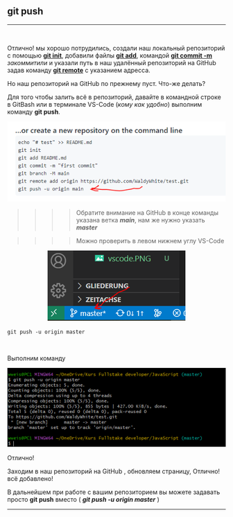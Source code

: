 ## git push
---
<br>

Отлично! мы хорошо потрудились, создали наш локальный репозиторий с помощью **[git init](init.md)**, добавили файлы **[git add](add.md)**, командой **[git commit -m](commit.md)** *закоммитили* и указали путь в наш удалённый репозиторий на GitHub задав команду **[git remote](remote.md)** с указанием адресса.

Но наш репозиторий на GitHub по прежнему пуст. Что-же делать?

Для того чтобы залить всё в репозиторий, давайте в командной строке в GitBash или в терминале VS-Code (_кому как удобно_) выполним команду **git push**.

![git push](git.push.github.PNG)

>>>>Обратите внимание на GitHub в конце команды указана ветка ***main***, нам же нужно указать ***master***

>>>>Можно проверить в левом нижнем углу VS-Code
<p align='center'><img position='center' src='vscode.PNG'></p>

```bash=
git push -u origin master
```
<br>

Выполним команду

![git push](git.push.PNG)

Отлично!

Заходим в наш репозиторий на GitHub , обновляем страницу, Отлично! всё добавлено!

В дальнейшем при работе с вашим репозиторием вы можете задавать просто **git push** вместо ( ***git push -u origin master*** )

---